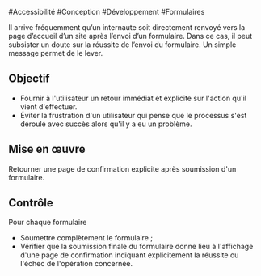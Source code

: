 
#Accessibilité #Conception #Développement #Formulaires

Il arrive fréquemment qu’un internaute soit directement renvoyé vers la page d’accueil d’un site après l’envoi d’un formulaire. Dans ce cas, il peut subsister un doute sur la réussite de l’envoi du formulaire. Un simple message permet de le lever.


## Objectif

* Fournir à l'utilisateur un retour immédiat et explicite sur l'action qu'il vient d'effectuer.
* Éviter la frustration d'un utilisateur qui pense que le processus s'est déroulé avec succès alors qu'il y a eu un problème.

## Mise en œuvre

Retourner une page de confirmation explicite après soumission d'un formulaire.

## Contrôle

Pour chaque formulaire

* Soumettre complètement le formulaire ;
* Vérifier que la soumission finale du formulaire donne lieu à l'affichage d'une page de confirmation indiquant explicitement la réussite ou l'échec de l'opération concernée.

